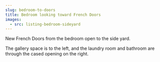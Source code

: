 ```yaml
---
slug: bedroom-to-doors
title: Bedroom looking toward French Doors
images:
  - src: listing-bedroom-sideyard
---
```

New French Doors from the bedroom open to the side yard.

The gallery space is to the left, and the laundry room and bathroom are through the cased opening on the right.